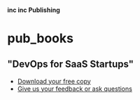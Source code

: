 #### inc inc Publishing

# pub_books

## "DevOps for SaaS Startups"
* [Download your free copy](https://www.inc-inc.dk/stories/devopsforstartups/)
* [Give us your feedback or ask questions](https://github.com/inc-inc/pub_books/discussions/1)

